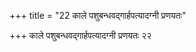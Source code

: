 +++
title = "22 काले पशुबन्धवद्गार्हपत्यादग्नी प्रणयतः"

+++
काले पशुबन्धवद्गार्हपत्यादग्नी प्रणयतः २२